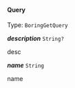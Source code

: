 

#### Query

Type: `BoringGetQuery`  
<article>

***description*** `String?` 

desc

</article>
<article>

***name*** `String` 

name

</article>

